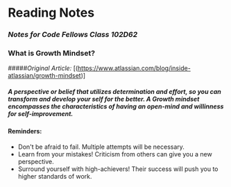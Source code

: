# **Reading Notes**
### _Notes for Code Fellows Class 102D62_


### What is Growth Mindset? 

#####_Original Article:_ [(https://www.atlassian.com/blog/inside-atlassian/growth-mindset)]

##### A perspective or belief that utilizes determination and effort, so you can transform and develop your self for the better. A Growth mindset encompasses the characteristics of having an open-mind and willinness for self-improvement. 

#### Reminders:
- Don't be afraid to fail. Multiple attempts will be necessary. 
- Learn from your mistakes! Criticism from others can give you a new perspective. 
- Surround yourself with high-achievers! Their success will push you to higher standards of work.

  

  


